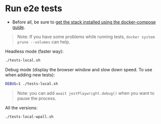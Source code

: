# Run e2e tests

* Before all, be sure to [get the stack installed using the docker-compose guide](install-with-docker-compose.md).

> Note: If you have some problems while running tests, `docker system prune --volumes` can help.

Headless mode (faster way):

```bash
./tests-local.sh
```

Debug mode (display the browser window and slow down speed. To use when adding new tests):

```bash
DEBUG=1 ./tests-local.sh
```

> Note: you can add `await jestPlaywright.debug()` when you want to pause the process.

All the versions:

```bash
./tests-local-wpall.sh
```